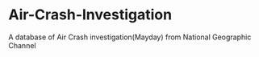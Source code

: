 # Air-Crash-Investigation
A database of Air Crash investigation(Mayday) from National Geographic Channel
